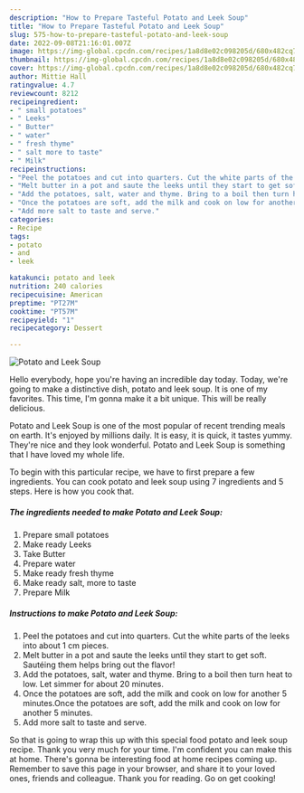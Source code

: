 ```yaml
---
description: "How to Prepare Tasteful Potato and Leek Soup"
title: "How to Prepare Tasteful Potato and Leek Soup"
slug: 575-how-to-prepare-tasteful-potato-and-leek-soup
date: 2022-09-08T21:16:01.007Z
image: https://img-global.cpcdn.com/recipes/1a8d8e02c098205d/680x482cq70/potato-and-leek-soup-recipe-main-photo.jpg
thumbnail: https://img-global.cpcdn.com/recipes/1a8d8e02c098205d/680x482cq70/potato-and-leek-soup-recipe-main-photo.jpg
cover: https://img-global.cpcdn.com/recipes/1a8d8e02c098205d/680x482cq70/potato-and-leek-soup-recipe-main-photo.jpg
author: Mittie Hall
ratingvalue: 4.7
reviewcount: 8212
recipeingredient:
- " small potatoes"
- " Leeks"
- " Butter"
- " water"
- " fresh thyme"
- " salt more to taste"
- " Milk"
recipeinstructions:
- "Peel the potatoes and cut into quarters. Cut the white parts of the leeks into about 1 cm pieces."
- "Melt butter in a pot and saute the leeks until they start to get soft. Sautéing them helps bring out the flavor!"
- "Add the potatoes, salt, water and thyme. Bring to a boil then turn heat to low. Let simmer for about 20 minutes."
- "Once the potatoes are soft, add the milk and cook on low for another 5 minutes.Once the potatoes are soft, add the milk and cook on low for another 5 minutes."
- "Add more salt to taste and serve."
categories:
- Recipe
tags:
- potato
- and
- leek

katakunci: potato and leek 
nutrition: 240 calories
recipecuisine: American
preptime: "PT27M"
cooktime: "PT57M"
recipeyield: "1"
recipecategory: Dessert

---
```



![Potato and Leek Soup](https://img-global.cpcdn.com/recipes/1a8d8e02c098205d/680x482cq70/potato-and-leek-soup-recipe-main-photo.jpg)

Hello everybody, hope you're having an incredible day today. Today, we're going to make a distinctive dish, potato and leek soup. It is one of my favorites. This time, I'm gonna make it a bit unique. This will be really delicious.



Potato and Leek Soup is one of the most popular of recent trending meals on earth. It's enjoyed by millions daily. It is easy, it is quick, it tastes yummy. They're nice and they look wonderful. Potato and Leek Soup is something that I have loved my whole life.


To begin with this particular recipe, we have to first prepare a few ingredients. You can cook potato and leek soup using 7 ingredients and 5 steps. Here is how you cook that.

<!--inarticleads1-->

##### The ingredients needed to make Potato and Leek Soup:

1. Prepare  small potatoes
1. Make ready  Leeks
1. Take  Butter
1. Prepare  water
1. Make ready  fresh thyme
1. Make ready  salt, more to taste
1. Prepare  Milk




<!--inarticleads2-->

##### Instructions to make Potato and Leek Soup:

1. Peel the potatoes and cut into quarters. Cut the white parts of the leeks into about 1 cm pieces.
1. Melt butter in a pot and saute the leeks until they start to get soft. Sautéing them helps bring out the flavor!
1. Add the potatoes, salt, water and thyme. Bring to a boil then turn heat to low. Let simmer for about 20 minutes.
1. Once the potatoes are soft, add the milk and cook on low for another 5 minutes.Once the potatoes are soft, add the milk and cook on low for another 5 minutes.
1. Add more salt to taste and serve.




So that is going to wrap this up with this special food potato and leek soup recipe. Thank you very much for your time. I'm confident you can make this at home. There's gonna be interesting food at home recipes coming up. Remember to save this page in your browser, and share it to your loved ones, friends and colleague. Thank you for reading. Go on get cooking!
